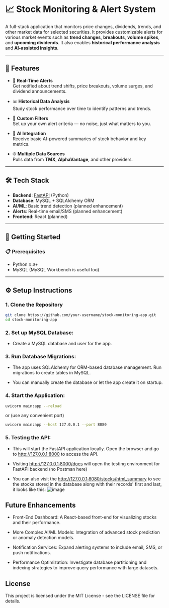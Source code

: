 # 📈 Stock Monitoring & Alert System

A full-stack application that monitors price changes, dividends, trends, and other market data for selected securities. It provides customizable alerts for various market events such as **trend changes**, **breakouts**, **volume spikes**, and **upcoming dividends**. It also enables **historical performance analysis** and **AI-assisted insights**.

---

## 🚀 Features

- 🔔 **Real-Time Alerts**  
  Get notified about trend shifts, price breakouts, volume surges, and dividend announcements.

- 📊 **Historical Data Analysis**  
  Study stock performance over time to identify patterns and trends.

- 🧪 **Custom Filters**  
  Set up your own alert criteria — no noise, just what matters to you.

- 🤖 **AI Integration**  
  Receive basic AI-powered summaries of stock behavior and key metrics.

- 🌐 **Multiple Data Sources**  
  Pulls data from **TMX**, **AlphaVantage**, and other providers.

---

## 🛠️ Tech Stack

- **Backend**: [FastAPI](https://fastapi.tiangolo.com/) (Python)  
- **Database**: MySQL + SQLAlchemy ORM  
- **AI/ML**: Basic trend detection (planned enhancement)  
- **Alerts**: Real-time email/SMS (planned enhancement)  
- **Frontend**: React (planned)

---

## 🧪 Getting Started

### 📋 Prerequisites

- Python `3.8+`  
- MySQL (MySQL Workbench is useful too)

---

## ⚙️ Setup Instructions

### 1. Clone the Repository

```bash
git clone https://github.com/your-username/stock-monitoring-app.git
cd stock-monitoring-app
```

### 2. Set up MySQL Database:

- Create a MySQL database and user for the app.


### 3. Run Database Migrations:

- The app uses SQLAlchemy for ORM-based database management. Run migrations to create tables in MySQL.

- You can manually create the database or let the app create it on startup.


### 4. Start the Application:

```bash
uvicorn main:app --reload
```

or (use any convenient port)
```bash
uvicorn main:app --host 127.0.0.1 --port 8080
```


### 5. Testing the API:

- This will start the FastAPI application locally. Open the browser and go to http://127.0.0.1:8000 to access the API.

- Visiting http://127.0.0.1:8000/docs will open the testing environment for FastAPI backend (no Postman here)

- You can also visit the http://127.0.0.1:8080/stocks/html_summary to see the stocks stored in the database along with their records' first and last, it looks like this:
![image](https://github.com/user-attachments/assets/a01f62a3-ca37-4197-8d34-7f7aeb77b738)



## Future Enhancements

- Front-End Dashboard: A React-based front-end for visualizing stocks and their performance.

- More Complex AI/ML Models: Integration of advanced stock prediction or anomaly detection models.

- Notification Services: Expand alerting systems to include email, SMS, or push notifications.

- Performance Optimization: Investigate database partitioning and indexing strategies to improve query performance with large datasets.

## License

This project is licensed under the MIT License - see the LICENSE file for details.
